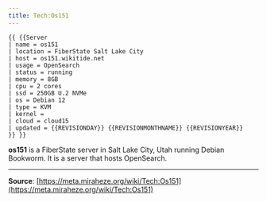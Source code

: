 ```yaml
---
title: Tech:Os151
---
```


```
{{ {{Server
| name = os151
| location = FiberState Salt Lake City
| host = os151.wikitide.net
| usage = OpenSearch
| status = running
| memory = 8GB
| cpu = 2 cores
| ssd = 250GB U.2 NVMe
| os = Debian 12
| type = KVM
| kernel =
| cloud = cloud15
| updated = {{REVISIONDAY}} {{REVISIONMONTHNAME}} {{REVISIONYEAR}}
}} }}
```

**os151** is a FiberState server in Salt Lake City, Utah running Debian Bookworm. It is a server that hosts OpenSearch.

----
**Source**: [https://meta.miraheze.org/wiki/Tech:Os151](https://meta.miraheze.org/wiki/Tech:Os151)